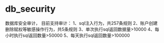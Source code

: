 # db_security
数据库安全审计，
目前支持审计：
1、sql注入行为，共257条规则
2、账户创建删除赋权等敏感操作行为，共5条规则
3、单次执行sql返回数据量>10000
4、每小时执行sql返回数量>50000
5、每天执行sql返回数量>100000
